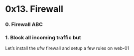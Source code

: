 # 0x13. Firewall
### 0. Firewall ABC
### 1. Block all incoming traffic but
Let’s install the ufw firewall and setup a few rules on web-01
